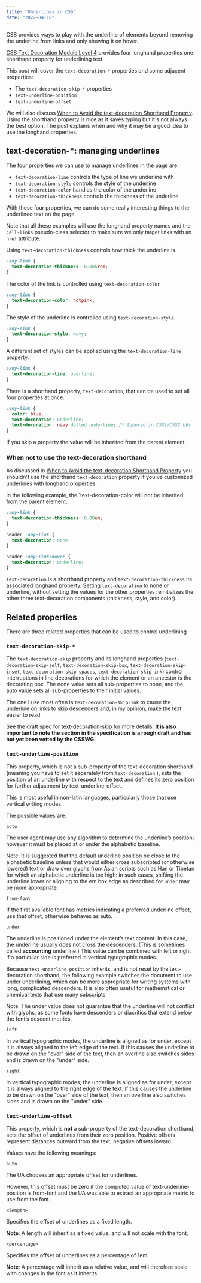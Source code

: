 ```yaml
---
title: "Underlines in CSS"
date: "2022-04-18"
---
```


CSS provides ways to play with the underline of elements beyond removing the underline from links and only showing it on hover.

[CSS Text Decoration Module Level 4](https://drafts.csswg.org/css-text-decor-4/) provides four longhand properties one shorthand property for underlining text.

This post will cover the `text-decoration-*` properties and some adjacent properties:

- The `text-decoration-skip-*` properties
- `text-underline-position`
- `text-underline-offset`

We will also discuss [When to Avoid the text-decoration Shorthand Property](https://css-tricks.com/when-to-avoid-css-text-decoration-shorthand/). Using the shorthand property is nice as it saves typing but it's not always the best option. The post explains when and why it may be a good idea to use the longhand properties.

## text-decoration-\*: managing underlines

The four properties we can use to manage underlines in the page are:

- `text-decoration-line` controls the type of line we underline with
- `text-decoration-style` controls the style of the underline
- `text-decoration-color` handles the color of the underline
- `text-decoration-thickness` controls the thickness of the underline

With these four properties, we can do some really interesting things to the underlined text on the page.

Note that all these examples will use the longhand property names and the `:all-links` pseudo-class selector to make sure we only target links with an `href` attribute.

Using `text-decoration-thickness` controls how thick the underline is.

```css
:any-link {
  text-decoration-thickness: 0.085rem;
}
```

The color of the link is controlled using `text-decoration-color`

```css
:any-link {
  text-decoration-color: hotpink;
}
```

The style of the underline is controlled using `text-decoration-style`.

```css
:any-link {
  text-decoration-style: wavy;
}
```

A different set of styles can be applied using the `text-decoration-line` property.

```css
:any-link {
  text-decoration-line: overline;
}
```

There is a shorthand property, `text-decoration`, that can be used to set all four properties at once.

```css
:any-link {
  color: blue;
  text-decoration: underline;
  text-decoration: navy dotted underline; /* Ignored in CSS1/CSS2 UAs */
}
```

If you skip a property the value will be inherited from the parent element.

### When not to use the text-decoration shorthand

As discussed in [When to Avoid the text-decoration Shorthand Property](https://css-tricks.com/when-to-avoid-css-text-decoration-shorthand/) you shouldn't use the shorthand `text-decoration` property if you've customized underlines with longhand properties.

In the following example, the \`text-decoration-color will not be inherited from the parent element.

```css
:any-link {
  text-decoration-thickness: 0.08em;
}

header :any-link {
  text-decoration: none;
}

header :any-link:hover {
  text-decoration: underline;
}
```

`text-decoration` is a shorthand property and `text-decoration-thickness` its associated longhand property. Setting `text-decoration` to none or underline, without setting the values for the other properties reinitializes the other three text-decoration components (thickness, style, and color).

## Related properties

There are three related properties that can be used to control underlining

### `text-decoration-skip-*`

The `text-decoration-skip` property and its longhand properties (`text-decoration-skip-self`, `text-decoration-skip-box`, `text-decoration-skip-inset`, `text-decoration-skip-spaces`, `text-decoration-skip-ink`) control interruptions in line decorations for which the element or an ancestor is the decorating box. The none value sets all sub-properties to none, and the auto value sets all sub-properties to their initial values.

The one I use most often is `text-decoration-skip-ink` to cause the underline on links to skip descenders and, in my opinion, make the text easier to read.

See the draft spec for [text-decoration-skip](https://drafts.csswg.org/css-text-decor-4/#text-decoration-skipping) for more details. **It is also important to note the section in the specification is a rough draft and has not yet been vetted by the CSSWG**.

### `text-underline-position`

This property, which is not a sub-property of the text-decoration shorthand (meaning you have to set it separately from `text-decoration` ), sets the position of an underline with respect to the text and defines its zero position for further adjustment by text-underline-offset.

This is most useful in non-latin languages, particularly those that use vertical writing modes.

The possible values are:

`auto`

The user agent may use any algorithm to determine the underline’s position; however it must be placed at or under the alphabetic baseline.

Note: It is suggested that the default underline position be close to the alphabetic baseline unless that would either cross subscripted (or otherwise lowered) text or draw over glyphs from Asian scripts such as Han or Tibetan for which an alphabetic underline is too high: in such cases, shifting the underline lower or aligning to the em box edge as described for `under` may be more appropriate.

`from-font`

If the first available font has metrics indicating a preferred underline offset, use that offset, otherwise behaves as auto.

`under`

The underline is positioned under the element’s text content. In this case, the underline usually does not cross the descenders. (This is sometimes called **accounting** underline.) This value can be combined with left or right if a particular side is preferred in vertical typographic modes.

Because `text-underline-position` inherits, and is not reset by the text-decoration shorthand, the following example switches the document to use under underlining, which can be more appropriate for writing systems with long, complicated descenders. It is also often useful for mathematical or chemical texts that use many subscripts.

Note: The under value does not guarantee that the underline will not conflict with glyphs, as some fonts have descenders or diacritics that extend below the font’s descent metrics.

`left`

In vertical typographic modes, the underline is aligned as for under, except it is always aligned to the left edge of the text. If this causes the underline to be drawn on the "over" side of the text, then an overline also switches sides and is drawn on the "under" side.

`right`

In vertical typographic modes, the underline is aligned as for under, except it is always aligned to the right edge of the text. If this causes the underline to be drawn on the "over" side of the text, then an overline also switches sides and is drawn on the "under" side.

### `text-underline-offset`

This property, which is **not** a sub-property of the text-decoration shorthand, sets the offset of underlines from their zero position. Positive offsets represent distances outward from the text; negative offsets inward.

Values have the following meanings:

`auto`

The UA chooses an appropriate offset for underlines.

However, this offset must be zero if the computed value of text-underline-position is from-font and the UA was able to extract an appropriate metric to use from the font.

`<length>`

Specifies the offset of underlines as a fixed length.

**Note**: A length will inherit as a fixed value, and will not scale with the font.

`<percentage>`

Specifies the offset of underlines as a percentage of 1em.

**Note**: A percentage will inherit as a relative value, and will therefore scale with changes in the font as it inherits.
